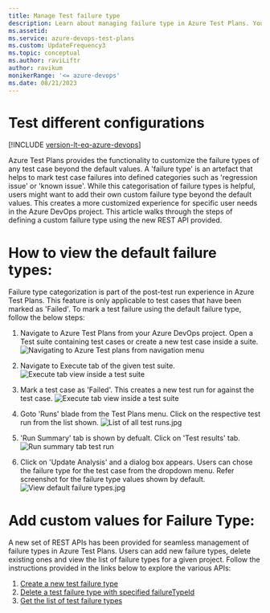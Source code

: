 ```yaml
---
title: Manage Test failure type
description: Learn about managing failure type in Azure Test Plans. You can add,remove or edit the default test failure types.
ms.assetid: 
ms.service: azure-devops-test-plans
ms.custom: UpdateFrequency3
ms.topic: conceptual
ms.author: raviLiftr
author: ravikum
monikerRange: '<= azure-devops'
ms.date: 08/21/2023
---
```


# Test different configurations

[!INCLUDE [version-lt-eq-azure-devops](../includes/version-lt-eq-azure-devops.md)] 

Azure Test Plans provides the functionality to customize the failure types of any test case beyond the default values. A 'failure type' is an artefact that helps to mark test case failures into defined categories such as 'regression issue' or 'known issue'. While this categorisation of failure types is helpful, users might want to add their own custom failure type beyond the default values. This creates a more customized experience for specific user needs in the Azure DevOps project. This article walks through the steps of defining a custom failure type using the new REST API provided. 

# How to view the default failure types:
Failure type categorization is part of the post-test run experience in Azure Test Plans. This feature is only applicable to test cases that have been marked as 'Failed'. To mark a test failure using the default failure type, follow the below steps:

1. Navigate to Azure Test Plans from your Azure DevOps project. Open a Test suite containing test cases or create a new test case inside a suite.
 ![Navigating to Azure Test plans from navigation menu](media/manage-test-failure-type/azure-test-plan-navigation.jpg)

2. Navigate to Execute tab of the given test suite.
 ![Execute tab view inside a test suite](media/manage-test-failure-type/execute-tab-with-active-test-cases.jpg)

3. Mark a test case as 'Failed'. This creates a new test run for against the test case.
 ![Execute tab view inside a test suite](media/manage-test-failure-type/execute-tab-in-test-suite.jpg)

4. Goto 'Runs' blade from the Test Plans menu. Click on the respective test run from the list shown. 
 ![List of all test runs.jpg](media/manage-test-failure-type/list-of-all-test-runs.jpg)

5. 'Run Summary' tab is shown by defualt. Click on 'Test results' tab.
![Run summary tab test run](media/manage-test-failure-type/run-summary-tab-test-run.jpg)

6. Click on 'Update Analysis' and a dialog box appears. Users can chose the failure type for the test case from the dropdown menu. Refer screenshot for the failure type values shown by default.
 ![View default failure types.jpg](media/manage-test-failure-type/view-default-failure-types.jpg)

  
# Add custom values for Failure Type:
A new set of REST APIs has been provided for seamless management of failure types in Azure Test Plans. Users can add new failure types, delete existing ones and view the list of failure types for a given project.
Follow the instructions provided in the links below to explore the various APIs:
1. [Create a new test failure type](https://learn.microsoft.com/en-us/rest/api/azure/devops/testresults/testfailuretype/create)
2. [Delete a test failure type with specified failureTypeId](https://learn.microsoft.com/en-us/rest/api/azure/devops/testresults/testfailuretype/delete)
3. [Get the list of test failure types](https://learn.microsoft.com/en-us/rest/api/azure/devops/testresults/testfailuretype/list)




